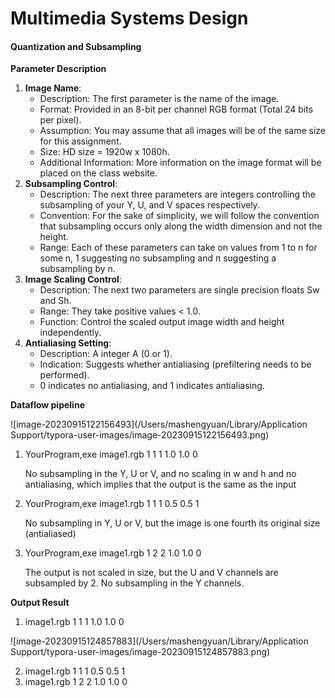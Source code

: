# Multimedia Systems Design

####   **Quantization and Subsampling**

**Parameter Description**

1. **Image Name**:
   - Description: The first parameter is the name of the image.
   - Format: Provided in an 8-bit per channel RGB format (Total 24 bits per pixel).
   - Assumption: You may assume that all images will be of the same size for this assignment.
   - Size: HD size = 1920w x 1080h.
   - Additional Information: More information on the image format will be placed on the class website.
2. **Subsampling Control**:
   - Description: The next three parameters are integers controlling the subsampling of your Y, U, and V spaces respectively.
   - Convention: For the sake of simplicity, we will follow the convention that subsampling occurs only along the width dimension and not the height.
   - Range: Each of these parameters can take on values from 1 to n for some n, 1 suggesting no subsampling and n suggesting a subsampling by n.
3. **Image Scaling Control**:
   - Description: The next two parameters are single precision floats Sw and Sh.
   - Range: They take positive values < 1.0.
   - Function: Control the scaled output image width and height independently.
4. **Antialiasing Setting**:
   - Description: A integer A (0 or 1).
   - Indication: Suggests whether antialiasing (prefiltering needs to be performed).
   - 0 indicates no antialiasing, and 1 indicates antialiasing.



**Dataflow pipeline**

![image-20230915122156493](/Users/mashengyuan/Library/Application Support/typora-user-images/image-20230915122156493.png)

1. YourProgram,exe image1.rgb 1 1 1 1.0 1.0 0

   No subsampling in the Y, U or V, and no scaling in w and h and no antialiasing, which implies that the output is the same as the input  

2. YourProgram,exe image1.rgb 1 1 1 0.5 0.5 1 

   No subsampling in Y, U or V, but the image is one fourth its original size (antialiased) 

3. YourProgram,exe image1.rgb 1 2 2 1.0 1.0 0 

   The output is not scaled in size, but the U and V channels are subsampled by 2. No subsampling in the Y channels. 

**Output Result**

1. image1.rgb 1 1 1 1.0 1.0 0

![image-20230915124857883](/Users/mashengyuan/Library/Application Support/typora-user-images/image-20230915124857883.png)

2. image1.rgb 1 1 1 0.5 0.5 1 
3. image1.rgb 1 2 2 1.0 1.0 0  



